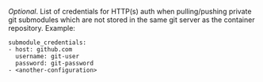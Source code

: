 *Optional*. List of credentials for HTTP(s) auth when pulling/pushing private git submodules which are not stored in the same git server as the container repository. Example:

```
submodule_credentials:
- host: github.com
  username: git-user
  password: git-password
- <another-configuration>
```